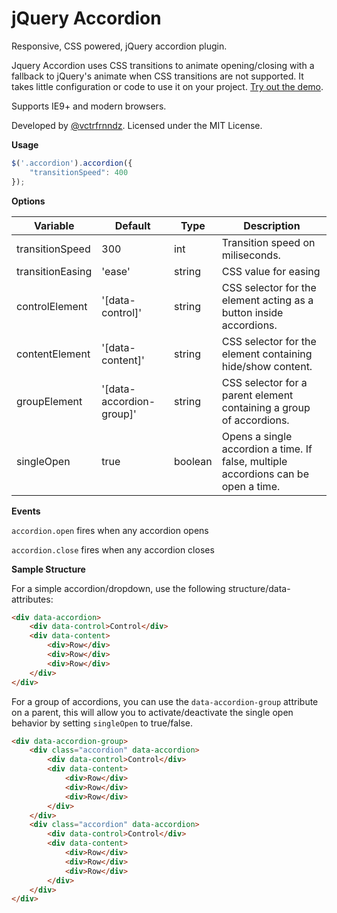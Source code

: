 jQuery Accordion
================

Responsive, CSS powered, jQuery accordion plugin.

Jquery Accordion uses CSS transitions to animate opening/closing with a fallback to jQuery's animate when CSS transitions are not supported. It takes little configuration or code to use it on your project. [Try out the demo](//vctrfrnndz.github.io/jquery-accordion).

Supports IE9+ and modern browsers.

Developed by [@vctrfrnndz](//vctrfrnndz.com). Licensed under the MIT License.

**Usage**

```javascript
$('.accordion').accordion({
    "transitionSpeed": 400
});
```

**Options**

<table>
<thead>
<tr>
<th>Variable</th>
<th>Default</th>
<th>Type</th>
<th>Description</th>
</tr>
</thead>
<tbody>
<tr>
<td>transitionSpeed</td>
<td>300</td>
<td>int</td>
<td>Transition speed on miliseconds.</td>
</tr>
<tr>
<td>transitionEasing</td>
<td>'ease'</td>
<td>string</td>
<td>CSS value for easing</td>
</tr>
<tr>
<td>controlElement</td>
<td>'[data-control]'</td>
<td>string</td>
<td>CSS selector for the element acting as a button inside accordions.</td>
</tr>
<tr>
<td>contentElement</td>
<td>'[data-content]'</td>
<td>string</td>
<td>CSS selector for the element containing hide/show content.</td>
</tr>
<tr>
<td>groupElement</td>
<td>'[data-accordion-group]'</td>
<td>string</td>
<td>CSS selector for a parent element containing a group of accordions.</td>
</tr>
<tr>
<td>singleOpen</td>
<td>true</td>
<td>boolean</td>
<td>Opens a single accordion a time. If false, multiple accordions can be open a time.</td>
</tr>
</tbody>
</table>

**Events**

`accordion.open` fires when any accordion opens

`accordion.close` fires when any accordion closes

**Sample Structure**

For a simple accordion/dropdown, use the following structure/data-attributes:

```html
<div data-accordion>
    <div data-control>Control</div>
    <div data-content>
        <div>Row</div>
        <div>Row</div>
        <div>Row</div>
    </div>
</div>
```

For a group of accordions, you can use the `data-accordion-group` attribute on a parent, this will allow you to activate/deactivate the single open behavior by setting `singleOpen` to true/false.

```html
<div data-accordion-group>
    <div class="accordion" data-accordion>
        <div data-control>Control</div>
        <div data-content>
            <div>Row</div>
            <div>Row</div>
            <div>Row</div>
        </div>
    </div>
    <div class="accordion" data-accordion>
        <div data-control>Control</div>
        <div data-content>
            <div>Row</div>
            <div>Row</div>
            <div>Row</div>
        </div>
    </div>
</div>
```
